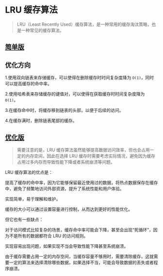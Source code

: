 # LRU 缓存算法

> LRU（Least Recently Used）缓存算法，是一种常用的缓存淘汰策略，也是一种常见的缓存算法。

## [简单版](./easy.js)

## 优化方向

1.使用双向链表来存储缓存，可以使得在删除缓存时时间复杂度降为 `O(1)`，同时可以提高缓存的命中率。

2.使用哈希表来存储缓存的键值对，可以使得在获取缓存时时间复杂度降为 `O(1)`。

3.在缓存命中时，将缓存移到链表的头部，以便于后续的访问。

4.在缓存满时，删除链表尾部的缓存。

## [优化版](./opt.js)

> 需要注意的是，LRU 缓存算法虽然能够提高数据访问效率，但也会占用一定的内存空间，因此在选择 LRU 缓存时需要考虑实际情况，避免因为缓存占用过多内存而导致性能下降或者系统崩溃等问题。

LRU 缓存算法的优点是：

提高了缓存的命中率，因为它能够保留最近使用过的数据，将热点数据保存在缓存中，避免了频繁地访问外部资源，提升了系统性能和用户体验。

实现简单，易于理解和维护。

缓存的大小可以通过设置容量进行控制，从而达到更好的性能优化。

但它也有一些缺点：

对于访问模式比较复杂的场景，缓存命中率可能会下降，甚至会出现“死循环”，因为不是所有的数据都符合 LRU 的访问规则。

实现容易出现问题，如果实现不当会导致性能下降甚至系统崩溃。

由于缓存需要占用一定的内存空间，当缓存容量不够用时，需要清除缓存，这就需要一定的算法来选择清除哪些数据，如果选择不当，可能会导致数据的丢失或者程序崩溃。
